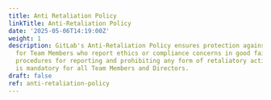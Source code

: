 ```yaml
---
title: Anti Retaliation Policy
linkTitle: Anti-Retaliation Policy
date: '2025-05-06T14:19:00Z'
weight: 1
description: GitLab's Anti-Retaliation Policy ensures protection against retaliation
  for Team Members who report ethics or compliance concerns in good faith, outlining
  procedures for reporting and prohibiting any form of retaliatory action. Compliance
  is mandatory for all Team Members and Directors.
draft: false
ref: anti-retaliation-policy
---
```


